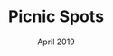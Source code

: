 ---
title: Picnic Spots
date: April 2019
description: >-
  Website created at HackBordeaux in 24 hours. View, add and review the best places to eat your tuna sweetcorn sandwiches.
tags:
---